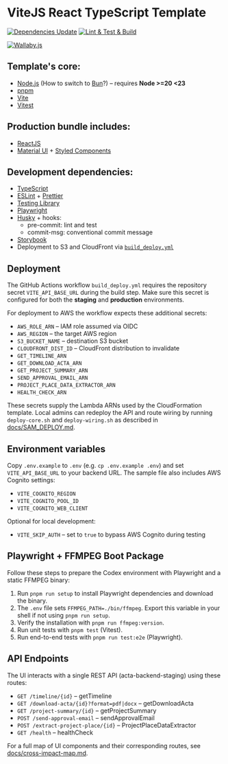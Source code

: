 # ViteJS React TypeScript Template

[![Dependencies Update](https://github.com/cTux/vitejs-react-ts-template/actions/workflows/dependencies-update.yml/badge.svg)](https://github.com/cTux/vitejs-react-ts-template/actions/workflows/dependencies-update.yml)
[![Lint & Test & Build](https://github.com/cTux/vitejs-react-ts-template/actions/workflows/lint-test-build.yml/badge.svg)](https://github.com/cTux/vitejs-react-ts-template/actions/workflows/lint-test-build.yml)

[![Wallaby.js](https://img.shields.io/badge/wallaby.js-configured-green.svg)](https://wallabyjs.com)

## Template's core:

- [Node.js](https://nodejs.org/en/) (How to switch to [Bun](./docs/BUN.md)?) – requires **Node >=20 <23**
- [pnpm](https://pnpm.io/)
- [Vite](https://vitejs.dev/)
- [Vitest](https://vitest.dev/)

## Production bundle includes:

- [ReactJS](https://reactjs.org/)
- [Material UI](https://mui.com/material-ui/getting-started/) + [Styled Components](https://styled-components.com/)

## Development dependencies:

- [TypeScript](https://www.typescriptlang.org/)
- [ESLint](https://eslint.org/) + [Prettier](https://prettier.io/)
- [Testing Library](https://testing-library.com/)
- [Playwright](https://playwright.dev/)
- [Husky](https://www.npmjs.com/package/husky) + hooks:
  - pre-commit: lint and test
  - commit-msg: conventional commit message
- [Storybook](https://storybook.js.org/)
- Deployment to S3 and CloudFront via [`build_deploy.yml`](.github/workflows/build_deploy.yml)

## Deployment

The GitHub Actions workflow `build_deploy.yml` requires the repository secret
`VITE_API_BASE_URL` during the build step. Make sure this secret is configured for
both the **staging** and **production** environments.

For deployment to AWS the workflow expects these additional secrets:

- `AWS_ROLE_ARN` – IAM role assumed via OIDC
- `AWS_REGION` – the target AWS region
- `S3_BUCKET_NAME` – destination S3 bucket
- `CLOUDFRONT_DIST_ID` – CloudFront distribution to invalidate
- `GET_TIMELINE_ARN`
- `GET_DOWNLOAD_ACTA_ARN`
- `GET_PROJECT_SUMMARY_ARN`
- `SEND_APPROVAL_EMAIL_ARN`
- `PROJECT_PLACE_DATA_EXTRACTOR_ARN`
- `HEALTH_CHECK_ARN`

These secrets supply the Lambda ARNs used by the CloudFormation template.
Local admins can redeploy the API and route wiring by running
`deploy-core.sh` and `deploy-wiring.sh` as described in
[docs/SAM_DEPLOY.md](docs/SAM_DEPLOY.md).

## Environment variables

Copy `.env.example` to `.env` (e.g. `cp .env.example .env`) and set
`VITE_API_BASE_URL` to your backend URL. The sample file also includes AWS
Cognito settings:

- `VITE_COGNITO_REGION`
- `VITE_COGNITO_POOL_ID`
- `VITE_COGNITO_WEB_CLIENT`

Optional for local development:

- `VITE_SKIP_AUTH` – set to `true` to bypass AWS Cognito during testing

## Playwright + FFMPEG Boot Package

Follow these steps to prepare the Codex environment with Playwright and a static
FFMPEG binary:

1. Run `pnpm run setup` to install Playwright dependencies and download the
   binary.
2. The `.env` file sets `FFMPEG_PATH=./bin/ffmpeg`. Export this variable in your
   shell if not using `pnpm run setup`.
3. Verify the installation with `pnpm run ffmpeg:version`.
4. Run unit tests with `pnpm test` (Vitest).
5. Run end-to-end tests with `pnpm run test:e2e` (Playwright).

## API Endpoints

The UI interacts with a single REST API (acta-backend-staging) using these routes:

- `GET /timeline/{id}` – getTimeline
- `GET /download-acta/{id}?format=pdf|docx` – getDownloadActa
- `GET /project-summary/{id}` – getProjectSummary
- `POST /send-approval-email` – sendApprovalEmail
- `POST /extract-project-place/{id}` – ProjectPlaceDataExtractor
- `GET /health` – healthCheck

For a full map of UI components and their corresponding routes, see
[docs/cross-impact-map.md](docs/cross-impact-map.md).
